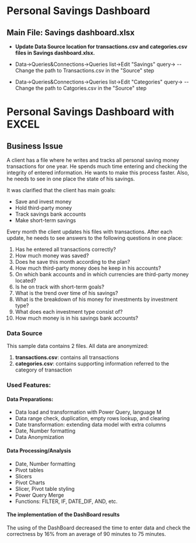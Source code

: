 # Personal Savings Dashboard

## Main File: Savings dashboard.xlsx

- **Update Data Source location for transactions.csv and categories.csv files in Savings dashboard.xlsx.**
- Data->Queries&Connections->Queries list->Edit "Savings" query->
    --Change the path to Transactions.csv in the "Source" step

- Data->Queries&Connections->Queries list->Edit "Categories" query->
    --Change the path to Catgories.csv in the "Source" step

# Personal Savings Dashboard with EXCEL

## Business Issue

A client has a file where he writes and tracks all personal saving money transactions for one year. He spends much time entering and checking the integrity of entered information. He wants to make this process faster. Also, he needs to see in one place the state of his savings.

It was clarified that the client has main goals:

- Save and invest money
- Hold third-party money
- Track savings bank accounts
- Make short-term savings

Every month the client updates his files with transactions. After each update, he needs to see answers to the following questions in one place:

1. Has he entered all transactions correctly?
2. How much money was saved?
3. Does he save this month according to the plan?
4. How much third-party money does he keep in his accounts?
5. On which bank accounts and in which currencies are third-party money located?
6. Is he on track with short-term goals?
7. What is the trend over time of his savings?
8. What is the breakdown of his money for investments by investment type?
9. What does each investment type consist of?
10. How much money is in his savings bank accounts?


### Data Source

This sample data contains 2 files. All data are anonymized:

1. **transactions.csv**: contains all transactions
2. **categories.csv**: contains supporting information referred to the category of transaction

### Used Features:

#### Data Preparations:

- Data load and transformation with Power Query, language M
- Data range check, duplication, empty rows lookup, and clearing
- Date transformation: extending data model with extra columns
- Date, Number formatting
- Data Anonymization

#### Data Processing/Analysis

- Date, Number formatting
- Pivot tables
- Slicers
- Pivot Charts
- Slicer, Pivot table styling
- Power Query Merge
- Functions: FILTER, IF, DATE_DIF, AND, etc.

#### The implementation of the DashBoard results

The using of the DashBoard decreased the time to enter data and check the correctness by 16% from an average of 90 minutes to 75 minutes.
